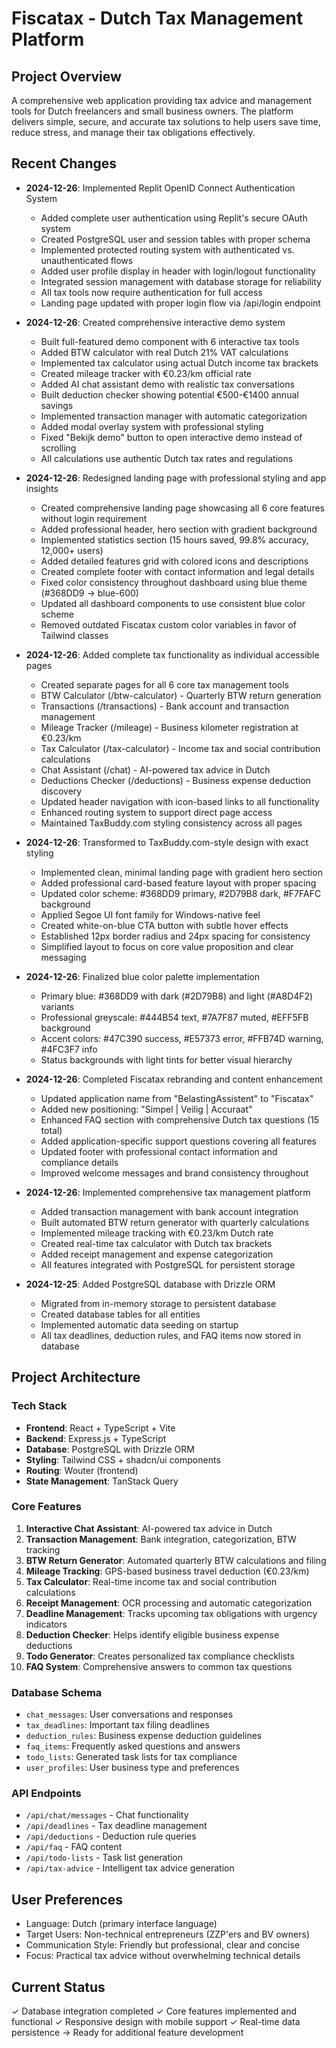 # Fiscatax - Dutch Tax Management Platform

## Project Overview
A comprehensive web application providing tax advice and management tools for Dutch freelancers and small business owners. The platform delivers simple, secure, and accurate tax solutions to help users save time, reduce stress, and manage their tax obligations effectively.

## Recent Changes
- **2024-12-26**: Implemented Replit OpenID Connect Authentication System
  - Added complete user authentication using Replit's secure OAuth system
  - Created PostgreSQL user and session tables with proper schema
  - Implemented protected routing system with authenticated vs. unauthenticated flows
  - Added user profile display in header with login/logout functionality
  - Integrated session management with database storage for reliability
  - All tax tools now require authentication for full access
  - Landing page updated with proper login flow via /api/login endpoint

- **2024-12-26**: Created comprehensive interactive demo system
  - Built full-featured demo component with 6 interactive tax tools
  - Added BTW calculator with real Dutch 21% VAT calculations
  - Implemented tax calculator using actual Dutch income tax brackets
  - Created mileage tracker with €0.23/km official rate
  - Added AI chat assistant demo with realistic tax conversations
  - Built deduction checker showing potential €500-€1400 annual savings
  - Implemented transaction manager with automatic categorization
  - Added modal overlay system with professional styling
  - Fixed "Bekijk demo" button to open interactive demo instead of scrolling
  - All calculations use authentic Dutch tax rates and regulations

- **2024-12-26**: Redesigned landing page with professional styling and app insights
  - Created comprehensive landing page showcasing all 6 core features without login requirement
  - Added professional header, hero section with gradient background
  - Implemented statistics section (15 hours saved, 99.8% accuracy, 12,000+ users)
  - Added detailed features grid with colored icons and descriptions
  - Created complete footer with contact information and legal details
  - Fixed color consistency throughout dashboard using blue theme (#368DD9 -> blue-600)
  - Updated all dashboard components to use consistent blue color scheme
  - Removed outdated Fiscatax custom color variables in favor of Tailwind classes

- **2024-12-26**: Added complete tax functionality as individual accessible pages
  - Created separate pages for all 6 core tax management tools
  - BTW Calculator (/btw-calculator) - Quarterly BTW return generation
  - Transactions (/transactions) - Bank account and transaction management
  - Mileage Tracker (/mileage) - Business kilometer registration at €0.23/km
  - Tax Calculator (/tax-calculator) - Income tax and social contribution calculations
  - Chat Assistant (/chat) - AI-powered tax advice in Dutch
  - Deductions Checker (/deductions) - Business expense deduction discovery
  - Updated header navigation with icon-based links to all functionality
  - Enhanced routing system to support direct page access
  - Maintained TaxBuddy.com styling consistency across all pages

- **2024-12-26**: Transformed to TaxBuddy.com-style design with exact styling
  - Implemented clean, minimal landing page with gradient hero section
  - Added professional card-based feature layout with proper spacing
  - Updated color scheme: #368DD9 primary, #2D79B8 dark, #F7FAFC background
  - Applied Segoe UI font family for Windows-native feel
  - Created white-on-blue CTA button with subtle hover effects
  - Established 12px border radius and 24px spacing for consistency
  - Simplified layout to focus on core value proposition and clear messaging

- **2024-12-26**: Finalized blue color palette implementation
  - Primary blue: #368DD9 with dark (#2D79B8) and light (#A8D4F2) variants
  - Professional greyscale: #444B54 text, #7A7F87 muted, #EFF5FB background
  - Accent colors: #47C390 success, #E57373 error, #FFB74D warning, #4FC3F7 info
  - Status backgrounds with light tints for better visual hierarchy

- **2024-12-26**: Completed Fiscatax rebranding and content enhancement
  - Updated application name from "BelastingAssistent" to "Fiscatax"
  - Added new positioning: "Simpel | Veilig | Accuraat"
  - Enhanced FAQ section with comprehensive Dutch tax questions (15 total)
  - Added application-specific support questions covering all features
  - Updated footer with professional contact information and compliance details
  - Improved welcome messages and brand consistency throughout

- **2024-12-26**: Implemented comprehensive tax management platform
  - Added transaction management with bank account integration
  - Built automated BTW return generator with quarterly calculations
  - Implemented mileage tracking with €0.23/km Dutch rate
  - Created real-time tax calculator with Dutch tax brackets
  - Added receipt management and expense categorization
  - All features integrated with PostgreSQL for persistent storage

- **2024-12-25**: Added PostgreSQL database with Drizzle ORM
  - Migrated from in-memory storage to persistent database
  - Created database tables for all entities
  - Implemented automatic data seeding on startup
  - All tax deadlines, deduction rules, and FAQ items now stored in database

## Project Architecture

### Tech Stack
- **Frontend**: React + TypeScript + Vite
- **Backend**: Express.js + TypeScript
- **Database**: PostgreSQL with Drizzle ORM
- **Styling**: Tailwind CSS + shadcn/ui components
- **Routing**: Wouter (frontend)
- **State Management**: TanStack Query

### Core Features
1. **Interactive Chat Assistant**: AI-powered tax advice in Dutch
2. **Transaction Management**: Bank integration, categorization, BTW tracking
3. **BTW Return Generator**: Automated quarterly BTW calculations and filing
4. **Mileage Tracking**: GPS-based business travel deduction (€0.23/km)
5. **Tax Calculator**: Real-time income tax and social contribution calculations
6. **Receipt Management**: OCR processing and automatic categorization
7. **Deadline Management**: Tracks upcoming tax obligations with urgency indicators
8. **Deduction Checker**: Helps identify eligible business expense deductions
9. **Todo Generator**: Creates personalized tax compliance checklists
10. **FAQ System**: Comprehensive answers to common tax questions

### Database Schema
- `chat_messages`: User conversations and responses
- `tax_deadlines`: Important tax filing deadlines
- `deduction_rules`: Business expense deduction guidelines
- `faq_items`: Frequently asked questions and answers
- `todo_lists`: Generated task lists for tax compliance
- `user_profiles`: User business type and preferences

### API Endpoints
- `/api/chat/messages` - Chat functionality
- `/api/deadlines` - Tax deadline management
- `/api/deductions` - Deduction rule queries
- `/api/faq` - FAQ content
- `/api/todo-lists` - Task list generation
- `/api/tax-advice` - Intelligent tax advice generation

## User Preferences
- Language: Dutch (primary interface language)
- Target Users: Non-technical entrepreneurs (ZZP'ers and BV owners)
- Communication Style: Friendly but professional, clear and concise
- Focus: Practical tax advice without overwhelming technical details

## Current Status
✓ Database integration completed
✓ Core features implemented and functional
✓ Responsive design with mobile support
✓ Real-time data persistence
→ Ready for additional feature development